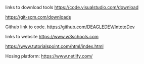 links to download tools
https://code.visualstudio.com/download 

https://git-scm.com/downloads 


Github link to code.
https://github.com/DEAGLEDEV/IntotoDev 

links to website
https://www.w3schools.com 

https://www.tutorialspoint.com/html/index.html 


Hosing platform:
https://www.netlify.com/ 